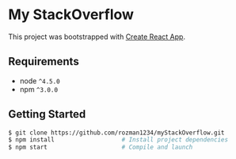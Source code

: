 # My StackOverflow

This project was bootstrapped with [Create React App](https://github.com/facebookincubator/create-react-app).

## Requirements
* node `^4.5.0`
* npm `^3.0.0`

## Getting Started

```bash
$ git clone https://github.com/rozman1234/myStackOverflow.git
$ npm install                   # Install project dependencies
$ npm start                     # Compile and launch
```
